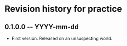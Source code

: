 # Revision history for practice

## 0.1.0.0 -- YYYY-mm-dd

* First version. Released on an unsuspecting world.
